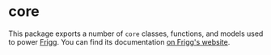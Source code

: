 # core

This package exports a number of `core` classes, functions, and models used to power [Frigg](https://friggframework.org). You can find its documentation [on Frigg's website](https://docs.friggframework.org/packages/core).
